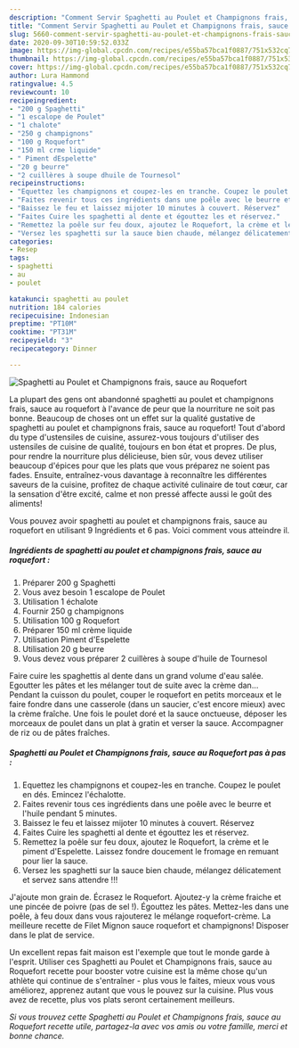 ```yaml
---
description: "Comment Servir Spaghetti au Poulet et Champignons frais, sauce au Roquefort"
title: "Comment Servir Spaghetti au Poulet et Champignons frais, sauce au Roquefort"
slug: 5660-comment-servir-spaghetti-au-poulet-et-champignons-frais-sauce-au-roquefort
date: 2020-09-30T10:59:52.033Z
image: https://img-global.cpcdn.com/recipes/e55ba57bca1f0887/751x532cq70/spaghetti-au-poulet-et-champignons-frais-sauce-au-roquefort-photo-principale-de-la-recette.jpg
thumbnail: https://img-global.cpcdn.com/recipes/e55ba57bca1f0887/751x532cq70/spaghetti-au-poulet-et-champignons-frais-sauce-au-roquefort-photo-principale-de-la-recette.jpg
cover: https://img-global.cpcdn.com/recipes/e55ba57bca1f0887/751x532cq70/spaghetti-au-poulet-et-champignons-frais-sauce-au-roquefort-photo-principale-de-la-recette.jpg
author: Lura Hammond
ratingvalue: 4.5
reviewcount: 10
recipeingredient:
- "200 g Spaghetti"
- "1 escalope de Poulet"
- "1 chalote"
- "250 g champignons"
- "100 g Roquefort"
- "150 ml crme liquide"
- " Piment dEspelette"
- "20 g beurre"
- "2 cuillères à soupe dhuile de Tournesol"
recipeinstructions:
- "Equettez les champignons et coupez-les en tranche. Coupez le poulet en dés. Emincez l&#39;échalotte."
- "Faites revenir tous ces ingrédients dans une poêle avec le beurre et l&#39;huile pendant 5 minutes."
- "Baissez le feu et laissez mijoter 10 minutes à couvert. Réservez"
- "Faites Cuire les spaghetti al dente et égouttez les et réservez."
- "Remettez la poêle sur feu doux, ajoutez le Roquefort, la crème et le piment d&#39;Espelette. Laissez fondre doucement le fromage en remuant pour lier la sauce."
- "Versez les spaghetti sur la sauce bien chaude, mélangez délicatement et servez sans attendre !!!"
categories:
- Resep
tags:
- spaghetti
- au
- poulet

katakunci: spaghetti au poulet 
nutrition: 184 calories
recipecuisine: Indonesian
preptime: "PT10M"
cooktime: "PT31M"
recipeyield: "3"
recipecategory: Dinner

---
```



![Spaghetti au Poulet et Champignons frais, sauce au Roquefort](https://img-global.cpcdn.com/recipes/e55ba57bca1f0887/751x532cq70/spaghetti-au-poulet-et-champignons-frais-sauce-au-roquefort-photo-principale-de-la-recette.jpg)

La plupart des gens ont abandonné spaghetti au poulet et champignons frais, sauce au roquefort à l'avance de peur que la nourriture ne soit pas bonne. Beaucoup de choses ont un effet sur la qualité gustative de spaghetti au poulet et champignons frais, sauce au roquefort! Tout d'abord du type d'ustensiles de cuisine, assurez-vous toujours d'utiliser des ustensiles de cuisine de qualité, toujours en bon état et propres. De plus, pour rendre la nourriture plus délicieuse, bien sûr, vous devez utiliser beaucoup d'épices pour que les plats que vous préparez ne soient pas fades. Ensuite, entraînez-vous davantage à reconnaître les différentes saveurs de la cuisine, profitez de chaque activité culinaire de tout cœur, car la sensation d'être excité, calme et non pressé affecte aussi le goût des aliments!

<!--inarticleads1-->

Vous pouvez avoir spaghetti au poulet et champignons frais, sauce au roquefort en utilisant 9 Ingrédients et 6 pas. Voici comment vous atteindre il.

##### Ingrédients de spaghetti au poulet et champignons frais, sauce au roquefort :

1. Préparer 200 g Spaghetti
1. Vous avez besoin 1 escalope de Poulet
1. Utilisation 1 échalote
1. Fournir 250 g champignons
1. Utilisation 100 g Roquefort
1. Préparer 150 ml crème liquide
1. Utilisation  Piment d&#39;Espelette
1. Utilisation 20 g beurre
1. Vous devez vous préparer 2 cuillères à soupe d&#39;huile de Tournesol


Faire cuire les spaghettis al dente dans un grand volume d&#39;eau salée. Egoutter les pâtes et les mélanger tout de suite avec la crème dan… Pendant la cuisson du poulet, couper le roquefort en petits morceaux et le faire fondre dans une casserole (dans un saucier, c&#39;est encore mieux) avec la crème fraîche. Une fois le poulet doré et la sauce onctueuse, déposer les morceaux de poulet dans un plat à gratin et verser la sauce. Accompagner de riz ou de pâtes fraîches. 

<!--inarticleads2-->

##### Spaghetti au Poulet et Champignons frais, sauce au Roquefort pas à pas :

1. Equettez les champignons et coupez-les en tranche. Coupez le poulet en dés. Emincez l&#39;échalotte.
1. Faites revenir tous ces ingrédients dans une poêle avec le beurre et l&#39;huile pendant 5 minutes.
1. Baissez le feu et laissez mijoter 10 minutes à couvert. Réservez
1. Faites Cuire les spaghetti al dente et égouttez les et réservez.
1. Remettez la poêle sur feu doux, ajoutez le Roquefort, la crème et le piment d&#39;Espelette. Laissez fondre doucement le fromage en remuant pour lier la sauce.
1. Versez les spaghetti sur la sauce bien chaude, mélangez délicatement et servez sans attendre !!!


J&#39;ajoute mon grain de. Écrasez le Roquefort. Ajoutez-y la crème fraiche et une pincée de poivre (pas de sel !). Égouttez les pâtes. Mettez-les dans une poêle, à feu doux dans vous rajouterez le mélange roquefort-crème. La meilleure recette de Filet Mignon sauce roquefort et champignons! Disposer dans le plat de service. 

<!--inarticleads1-->

<p>
Un excellent repas fait maison est l'exemple que tout le monde garde à l'esprit. Utiliser ces Spaghetti au Poulet et Champignons frais, sauce au Roquefort recette pour booster votre cuisine est la même chose qu'un athlète qui continue de s'entraîner - plus vous le faites, mieux vous vous améliorez, apprenez autant que vous le pouvez sur la cuisine. Plus vous avez de recette, plus vos plats seront certainement meilleurs.
</p>

<p>
<i>Si vous trouvez cette Spaghetti au Poulet et Champignons frais, sauce au Roquefort recette utile, partagez-la avec vos amis ou votre famille, merci et bonne chance.</i>
</p>
